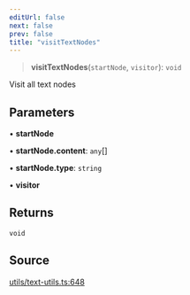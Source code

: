 ```yaml
---
editUrl: false
next: false
prev: false
title: "visitTextNodes"
---
```


> **visitTextNodes**(`startNode`, `visitor`): `void`

Visit all text nodes

## Parameters

• **startNode**

• **startNode.content**: `any`[]

• **startNode.type**: `string`

• **visitor**

## Returns

`void`

## Source

[utils/text-utils.ts:648](https://github.com/dgmjs/dgmjs/blob/main/packages/core/src/utils/text-utils.ts#L648)

